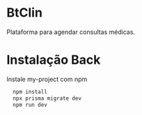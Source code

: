 
# BtClin

Plataforma para agendar consultas médicas.



#  Instalação Back 

Instale my-project com npm

```bash
  npm install 
  npx prisma migrate dev 
  npm run dev 
```


    